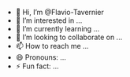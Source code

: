 - 👋 Hi, I’m @Flavio-Tavernier
- 👀 I’m interested in ...
- 🌱 I’m currently learning ...
- 💞️ I’m looking to collaborate on ...
- 📫 How to reach me ...
- 😄 Pronouns: ...
- ⚡ Fun fact: ...

<!---
Flavio-Tavernier/Flavio-Tavernier is a ✨ special ✨ repository because its `README.md` (this file) appears on your GitHub profile.
You can click the Preview link to take a look at your changes.
--->
